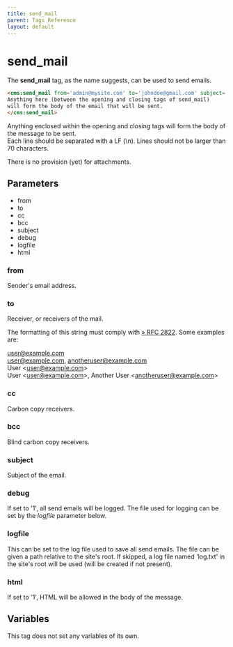 ```yaml
---
title: send_mail
parent: Tags Reference
layout: default
---
```


# send_mail

The **send_mail** tag, as the name suggests, can be used to send emails.

```html
<cms:send_mail from='admin@mysite.com' to='johndoe@gmail.com' subject='Feedback from your site'>
Anything here (between the opening and closing tags of send_mail)
will form the body of the email that will be sent.
</cms:send_mail>
```

Anything enclosed within the opening and closing tags will form the body of the message to be sent.<br/>
Each line should be separated with a LF (\\n). Lines should not be larger than 70 characters.

<p class="notice">There is no provision (yet) for attachments.</p>

## Parameters

* from
* to
* cc
* bcc
* subject
* debug
* logfile
* html

### from

Sender's email address.

### to

Receiver, or receivers of the mail.

The formatting of this string must comply with [» RFC 2822](http://www.faqs.org/rfcs/rfc2822). Some examples are:

user@example.com<br/>
user@example.com, anotheruser@example.com<br/>
User &lt;user@example.com&gt;<br/>
User &lt;user@example.com&gt;, Another User &lt;anotheruser@example.com&gt;

### cc

Carbon copy receivers.

### bcc

Blind carbon copy receivers.

### subject

Subject of the email.

### debug

If set to '1', all send emails will be logged. The file used for logging can be set by the _logfile_ parameter below.

### logfile

This can be set to the log file used to save all send emails. The file can be given a path relative to the site's root. If skipped, a log file named 'log.txt' in the site's root will be used (will be created if not present).

### html

If set to '1', HTML will be allowed in the body of the message.

## Variables

This tag does not set any variables of its own.
